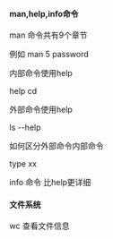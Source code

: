 #### man,help,info命令

man 命令共有9个章节

例如 man 5 password

内部命令使用help

help cd

外部命令使用help

ls --help

如何区分外部命令内部命令

type xx

info 命令 比help更详细

#### 文件系统

wc 查看文件信息